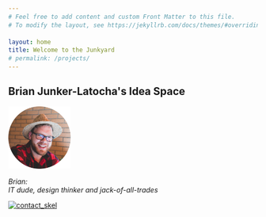 ```yaml
---
# Feel free to add content and custom Front Matter to this file.
# To modify the layout, see https://jekyllrb.com/docs/themes/#overriding-theme-defaults

layout: home
title: Welcome to the Junkyard
# permalink: /projects/
---
```

## Brian Junker-Latocha's Idea Space

<img src="/assets/images/spainCircle.png" alt="BrianInHat" width="25%">

*Brian:  
IT dude, design thinker and jack-of-all-trades*

<a href="https://thejunkyard.cc/jekyll/update/2020/04/12/retro-voip.html"><img src="/assets/images/dialingM5stickc.gif" alt="contact_skel"></a>
